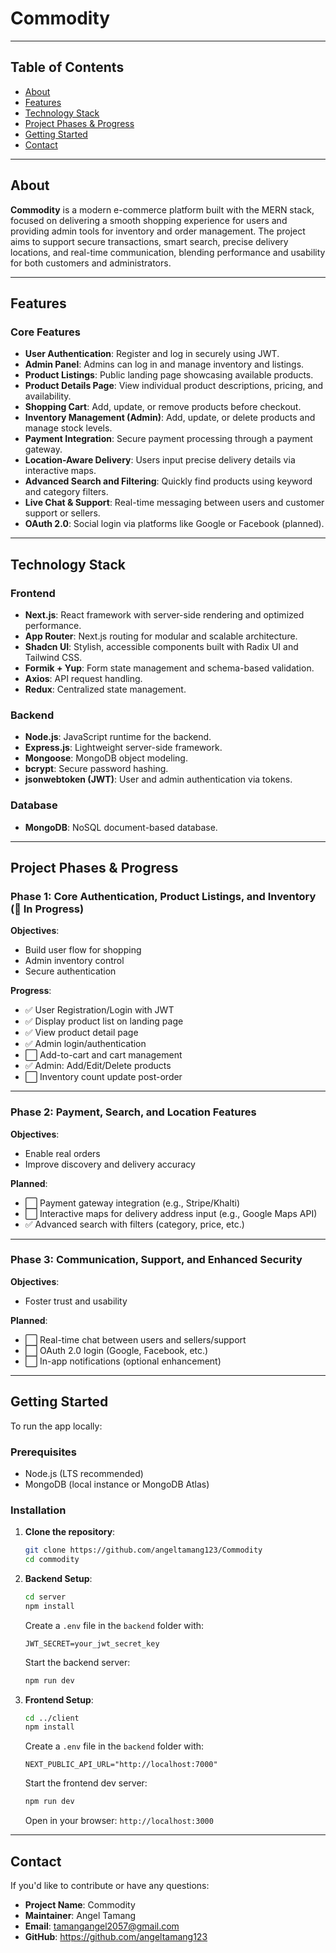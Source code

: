 # Commodity

---

## Table of Contents

- [About](#about)
- [Features](#features)
- [Technology Stack](#technology-stack)
- [Project Phases & Progress](#project-phases--progress)
- [Getting Started](#getting-started)
- [Contact](#contact)

---

## About

**Commodity** is a modern e-commerce platform built with the MERN stack, focused on delivering a smooth shopping experience for users and providing admin tools for inventory and order management. The project aims to support secure transactions, smart search, precise delivery locations, and real-time communication, blending performance and usability for both customers and administrators.

---

## Features

### Core Features

- **User Authentication**: Register and log in securely using JWT.
- **Admin Panel**: Admins can log in and manage inventory and listings.
- **Product Listings**: Public landing page showcasing available products.
- **Product Details Page**: View individual product descriptions, pricing, and availability.
- **Shopping Cart**: Add, update, or remove products before checkout.
- **Inventory Management (Admin)**: Add, update, or delete products and manage stock levels.
- **Payment Integration**: Secure payment processing through a payment gateway.
- **Location-Aware Delivery**: Users input precise delivery details via interactive maps.
- **Advanced Search and Filtering**: Quickly find products using keyword and category filters.
- **Live Chat & Support**: Real-time messaging between users and customer support or sellers.
- **OAuth 2.0**: Social login via platforms like Google or Facebook (planned).

---

## Technology Stack

### Frontend

- **Next.js**: React framework with server-side rendering and optimized performance.
- **App Router**: Next.js routing for modular and scalable architecture.
- **Shadcn UI**: Stylish, accessible components built with Radix UI and Tailwind CSS.
- **Formik + Yup**: Form state management and schema-based validation.
- **Axios**: API request handling.
- **Redux**: Centralized state management.

### Backend

- **Node.js**: JavaScript runtime for the backend.
- **Express.js**: Lightweight server-side framework.
- **Mongoose**: MongoDB object modeling.
- **bcrypt**: Secure password hashing.
- **jsonwebtoken (JWT)**: User and admin authentication via tokens.

### Database

- **MongoDB**: NoSQL document-based database.

---

## Project Phases & Progress

### Phase 1: Core Authentication, Product Listings, and Inventory (🚧 In Progress)

**Objectives**:

- Build user flow for shopping
- Admin inventory control
- Secure authentication

**Progress**:

- ✅ User Registration/Login with JWT
- ✅ Display product list on landing page
- ✅ View product detail page
- ✅ Admin login/authentication
- ⬜ Add-to-cart and cart management
- ✅ Admin: Add/Edit/Delete products
- ⬜ Inventory count update post-order

---

### Phase 2: Payment, Search, and Location Features

**Objectives**:

- Enable real orders
- Improve discovery and delivery accuracy

**Planned**:

- ⬜ Payment gateway integration (e.g., Stripe/Khalti)
- ⬜ Interactive maps for delivery address input (e.g., Google Maps API)
- ✅ Advanced search with filters (category, price, etc.)

---

### Phase 3: Communication, Support, and Enhanced Security

**Objectives**:

- Foster trust and usability

**Planned**:

- ⬜ Real-time chat between users and sellers/support
- ⬜ OAuth 2.0 login (Google, Facebook, etc.)
- ⬜ In-app notifications (optional enhancement)

---

## Getting Started

To run the app locally:

### Prerequisites

- Node.js (LTS recommended)
- MongoDB (local instance or MongoDB Atlas)

### Installation

1. **Clone the repository**:

   ```bash
   git clone https://github.com/angeltamang123/Commodity
   cd commodity
   ```

2. **Backend Setup**:

   ```bash
   cd server
   npm install
   ```

   Create a `.env` file in the `backend` folder with:

   ```env
   JWT_SECRET=your_jwt_secret_key
   ```

   Start the backend server:

   ```bash
   npm run dev
   ```

3. **Frontend Setup**:

   ```bash
   cd ../client
   npm install
   ```

   Create a `.env` file in the `backend` folder with:

   ```env
   NEXT_PUBLIC_API_URL="http://localhost:7000"
   ```

   Start the frontend dev server:

   ```bash
   npm run dev
   ```

   Open in your browser: `http://localhost:3000`

---

## Contact

If you'd like to contribute or have any questions:

- **Project Name**: Commodity
- **Maintainer**: Angel Tamang
- **Email**: tamangangel2057@gmail.com
- **GitHub**: https://github.com/angeltamang123
